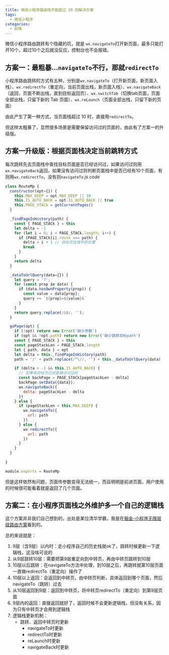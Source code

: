 ```yaml
---
title: 微信小程序路由栈不能超过 10 的解决方案
tags: 
  - 微信小程序
categories: 
  - 前端
---
```


微信小程序路由跳转有个隐藏的坑，就是 `wx.navigateTo`打开新页面，最多只能打开10个，超过10个之后就没反应，控制台也不会报错。 
<!-- more -->

## 方案一：最粗暴…`navigateTo`不行，那就`redirectTo`
小程序路由跳转的方式有五种，分别是`wx.navigateTo`（打开新页面，新页面入栈）、`wx.redirectTo`（重定向，当前页面出栈，新页面入栈）、`wx.navigateBack`（返回，页面不断出栈，直到目标返回页）、`wx.switchTab`（切换tab页面，页面全部出栈，只留下新的 Tab 页面）、`wx.reLaunch`（页面全部出栈，只留下新的页面）

由此产生了第一种方式，当页面栈超过 10 时，直接用`redirectTo`。

但这样太粗暴了，显然很多场景是需要保留访问过的页面的，由此有了方案一的升级版。

## 方案一升级版：根据页面栈决定当前跳转方式
每次跳转先去页面栈中查找目标页面是否已经访问过，如果访问过则用`wx.navigateBack`返回，如果没有访问过则判断页面栈中是否已经有10个页面，有则用`wx.redirectTo`，没有则`navigateTo`
 *js code*
```js
class RouteMp {
  constructor(opt={}) {
    this.MAX_DEEP = opt.MAX_DEEP || 10
    this.IS_AUTO_BACK = opt.IS_AUTO_BACK || true
    this.PAGE_STACk = getCurrentPages()
  }

  _findPageInHistory(path) {
    const { PAGE_STACk } = this
    let delta = -1
    for (let i = 0; i < PAGE_STACk.length; i++) {
      if (PAGE_STACk[i].route === path) {
        delta = i + 1 // 目标页在栈中的位置
        break
      }
    }
    return delta
  }

  _dataToUrlQuery(data={}) {
    let query = '?';
    for (const prop in data) {
      if (data.hasOwnProperty(prop)) {
        const value = data[prop];
        query += `${prop}=${value}&`
      }
    }
    return query.replace(/&$/, '');
  }

  goPage(opt) {
    if (!opt) return new Error('缺少参数')
    if (opt && !opt.path) return new Error('缺少跳转目标path')
    const { PAGE_STACk } = this
    const pageStackLen = PAGE_STACk.length
    let { path, data } = opt
    let delta = this._findPageInHistory(path)
    path = '/' + path.replace(/^\//, '') + this._dataToUrlQuery(data)

    if (delta > -1 && this.IS_AUTO_BACK) {
      // 如果有目标页已经是被访问过的
      const backPage = PAGE_STACk[pageStackLen - delta]
      backPage.setData({data});
      wx.navigateBack({
        delta: pageStackLen - delta
      })
    } else {
      if (pageStackLen < this.MAX_DEEP) {
        wx.navigateTo({
          url: path
        })
      } else {
        wx.redirectTo({
          url: path
        })
      }
    }
  }
 
}

module.exports = RouteMp
```

但是这样依然有问题，页面传参数变得无法统一，而且明明是前进页面，用户使用的时候很可能看着就是返回了几个页面。

## 方案二：在小程序页面栈之外维护多一个自己的逻辑栈
这个方案并非我们自己想到的，出处是某位清华学霸，我是在[掘金-小程序无限层级路由方案](https://juejin.im/post/5c09d82e51882517165dd485 )看到的。

总的来说就是：
1. 9层（含9层）以内时：走小程序自己的历史栈就ok了，跳转时候更新一下逻辑栈，这没啥可说的
2. 从9层跳转10层：需要把第9层重定向到中转页，再由中转页跳转到10层
3. 10层以后跳转：在navigateTo方法中处理，到10层之后，再跳转就第10层页面一直做redirectTo（重定向）操作了
4. 10层以上返回：会返回到中转页，由中转页判断，具体返回到哪个页面，然后navigateTo（跳转）过去
5. 从10层返回到9层：返回到中转页，将中转页redirectTo（重定向）到第9层页面
6. 9层内的返回：直接返回就好了，返回时候不会更新逻辑栈，但没有关系，因为只有中转页才会用到逻辑栈
7. 逻辑栈更新机制：
	- 跳转、返回中转页时更新
		- navigateTo时更新
		- redirectTo时更新
		- reLaunch时更新
		- navigateBack时更新




